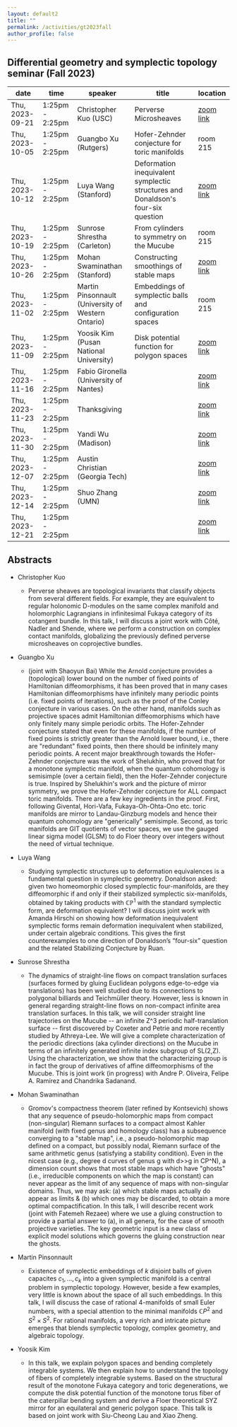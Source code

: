 ```yaml
---
layout: default2
title: ""
permalink: /activities/gt2023fall
author_profile: false
---
```


## Differential geometry and symplectic topology seminar (Fall 2023)

| date | time | speaker | title | location
| -- | -- | ---- | -------- | ----- 
 | Thu, 2023-09-21 | 1:25pm - 2:25pm | Christopher Kuo (USC) | Perverse Microsheaves | [zoom link](https://umn.zoom.us/j/92113794726?pwd=QWkyTHU2c1gxSDE4VWp0aWlFSWlOUT09) | 
 | Thu, 2023-10-05 | 1:25pm - 2:25pm | Guangbo Xu (Rutgers) | Hofer-Zehnder conjecture for toric manifolds| room 215 | 
 | Thu, 2023-10-12 | 1:25pm - 2:25pm | Luya Wang (Stanford) | Deformation inequivalent symplectic structures and Donaldson's four-six question| [zoom link](https://umn.zoom.us/j/92113794726?pwd=QWkyTHU2c1gxSDE4VWp0aWlFSWlOUT09) | 
 | Thu, 2023-10-19 | 1:25pm - 2:25pm | Sunrose Shrestha (Carleton) |From cylinders to symmetry on the Mucube  | room 215 | 
 | Thu, 2023-10-26 | 1:25pm - 2:25pm | Mohan Swaminathan (Stanford)  | Constructing smoothings of stable maps | [zoom link](https://umn.zoom.us/j/92113794726?pwd=QWkyTHU2c1gxSDE4VWp0aWlFSWlOUT09) | 
 | Thu, 2023-11-02 | 1:25pm - 2:25pm | Martin Pinsonnault (University of Western Ontario) | Embeddings of symplectic balls and configuration spaces | room 215 | 
 | Thu, 2023-11-09 | 1:25pm - 2:25pm | Yoosik Kim (Pusan National University) | Disk potential function for polygon spaces | [zoom link](https://umn.zoom.us/j/92113794726?pwd=QWkyTHU2c1gxSDE4VWp0aWlFSWlOUT09) | 
 | Thu, 2023-11-16 | 1:25pm - 2:25pm | Fabio Gironella (University of Nantes) |  | [zoom link](https://umn.zoom.us/j/92113794726?pwd=QWkyTHU2c1gxSDE4VWp0aWlFSWlOUT09) | 
 | Thu, 2023-11-23 | 1:25pm - 2:25pm | Thanksgiving |  | [zoom link](https://umn.zoom.us/j/92113794726?pwd=QWkyTHU2c1gxSDE4VWp0aWlFSWlOUT09) | 
 | Thu, 2023-11-30 | 1:25pm - 2:25pm | Yandi Wu (Madison) |  | [zoom link](https://umn.zoom.us/j/92113794726?pwd=QWkyTHU2c1gxSDE4VWp0aWlFSWlOUT09) | 
 | Thu, 2023-12-07 | 1:25pm - 2:25pm | Austin Christian (Georgia Tech) |  | [zoom link](https://umn.zoom.us/j/92113794726?pwd=QWkyTHU2c1gxSDE4VWp0aWlFSWlOUT09) | 
 | Thu, 2023-12-14 | 1:25pm - 2:25pm | Shuo Zhang (UMN) |  | [zoom link](https://umn.zoom.us/j/92113794726?pwd=QWkyTHU2c1gxSDE4VWp0aWlFSWlOUT09) | 
 | Thu, 2023-12-21 | 1:25pm - 2:25pm |  |  | [zoom link](https://umn.zoom.us/j/92113794726?pwd=QWkyTHU2c1gxSDE4VWp0aWlFSWlOUT09) | 


## Abstracts

- Christopher Kuo

  - Perverse sheaves are topological invariants that classify objects from several different fields. For example, they are equivalent to regular holonomic D-modules on the same complex manifold and holomorphic Lagrangians in infinitesimal Fukaya category of its cotangent bundle. In this talk, I will discuss a joint work with Côté, Nadler and Shende, where we perform a construction on complex contact manifolds, globalizing the previously defined perverse microsheaves on coprojective bundles. 

- Guangbo Xu

  - (joint with Shaoyun Bai) While the Arnold conjecture provides a (topological) lower bound on the number of fixed points of Hamiltonian diffeomorphisms, it has been proved that in many cases Hamiltonian diffeomorphisms have infinitely many periodic points (i.e. fixed points of iterations), such as the proof of the Conley conjecture in various cases. On the other hand, manifolds such as projective spaces admit Hamiltonian diffeomorphisms which have only finitely many simple periodic orbits. The Hofer-Zehnder conjecture stated that even for these manifolds, if the number of fixed points is strictly greater than the Arnold lower bound, i.e., there are "redundant" fixed points, then there should be infinitely many periodic points. A recent major breakthrough towards the Hofer-Zehnder conjecture was the work of Shelukhin, who proved that for a monotone symplectic manifold, when the quantum cohomology is semisimple (over a certain field), then the Hofer-Zehnder conjecture is true. Inspired by Shelukhin's work and the picture of mirror symmetry, we prove the Hofer-Zehnder conjecture for ALL compact toric manifolds. There are a few key ingredients in the proof. First, following Givental, Hori-Vafa, Fukaya-Oh-Ohta-Ono etc. toric manifolds are mirror to Landau-Ginzburg models and hence their quantum cohomology are "generically" semisimple. Second, as toric manifolds are GIT quotients of vector spaces, we use the gauged linear sigma model (GLSM) to do Floer theory over integers without the need of virtual technique.

- Luya Wang

  - Studying symplectic structures up to deformation equivalences is a fundamental question in symplectic geometry. Donaldson asked: given two homeomorphic closed symplectic four-manifolds, are they diffeomorphic if and only if their stabilized symplectic six-manifolds, obtained by taking products with $\mathbb{CP}^1$ with the standard symplectic form, are deformation equivalent? I will discuss joint work with Amanda Hirschi on showing how deformation inequivalent symplectic forms remain deformation inequivalent when stabilized, under certain algebraic conditions. This gives the first counterexamples to one direction of Donaldson’s “four-six” question and the related Stabilizing Conjecture by Ruan.

- Sunrose Shrestha
  - The dynamics of straight-line flows on compact translation surfaces (surfaces formed by gluing Euclidean polygons edge-to-edge via translations) has been well studied due to its connections to polygonal billiards and Teichmüller theory. However, less is known in general regarding straight-line flows on non-compact infinite area translation surfaces. In this talk, we will consider straight line trajectories on the Mucube -- an infinite Z^3 periodic half-translation surface -- first discovered by Coxeter and Petrie and more recently studied by Athreya-Lee. We will give a complete characterization of the periodic directions (aka cylinder directions) on the Mucube in terms of an infinitely generated infinite index subgroup of SL(2,Z). Using the characterization, we show that the characterizing group is in fact the group of derivatives of affine diffeomorphisms of the Mucube. This is joint work (in progress) with Andre P. Oliveira, Felipe A. Ramírez and Chandrika Sadanand.

- Mohan Swaminathan
  - Gromov's compactness theorem (later refined by Kontsevich) shows that any sequence of pseudo-holomorphic maps from compact (non-singular) Riemann surfaces to a compact almost Kahler manifold (with fixed genus and homology class) has a subsequence converging to a "stable map", i.e., a pseudo-holomorphic map defined on a compact, but possibly nodal, Riemann surface of the same arithmetic genus (satisfying a stability condition). Even in the nicest case (e.g., degree d curves of genus g with d>>g in CP^N), a dimension count shows that most stable maps which have "ghosts" (i.e., irreducible components on which the map is constant) can never appear as the limit of any sequence of maps with non-singular domains. Thus, we may ask: (a) which stable maps actually do appear as limits & (b) which ones may be discarded, to obtain a more optimal compactification. In this talk, I will describe recent work (joint with Fatemeh Rezaee) where we use a gluing construction to provide a partial answer to (a), in all genera, for the case of smooth projective varieties. The key geometric input is a new class of explicit model solutions which governs the gluing construction near the ghosts.

- Martin Pinsonnault
  - Existence of symplectic embeddings of $k$ disjoint balls of given capacites $c_1,\ldots, c_k$ into a given symplectic manifold is a central problem in symplectic topology. However, beside a few examples, very little is known about the space of all such embeddings. In this talk, I will discuss the case of rational $4$-manifolds of small Euler numbers, with a special attention to the minimal manifolds $\mathbb{C}P^2$ and $S^2\times S^2$. For rational manifolds, a very rich and intricate picture emerges that blends symplectic topology, complex geometry, and algebraic topology.
 
- Yoosik Kim
  - In this talk, we explain polygon spaces and bending completely integrable systems. We then explain how to understand the topology of fibers of completely integrable systems. Based on the structural result of the monotone Fukaya category and toric degenerations, we compute the disk potential function of the monotone torus fiber of the caterpillar bending system and derive a Floer theoretical SYZ mirror for an equilateral and generic polygon space. This talk is based on joint work with Siu-Cheong Lau and Xiao Zheng. 


